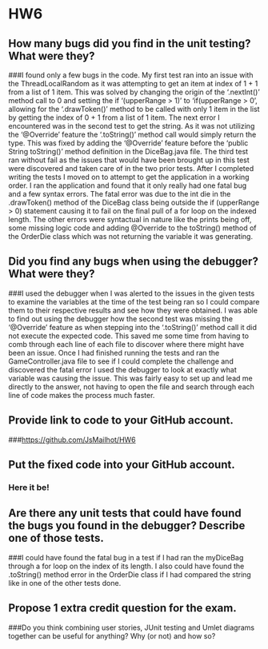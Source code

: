 # HW6
## How many bugs did you find in the unit testing?  What were they?

###I found only a few bugs in the code. My first test ran into an issue with the ThreadLocalRandom as it was attempting to get an item at index of 1 + 1 from a list of 1 item. This was solved by changing the origin of the ‘.nextInt()’ method call to 0 and setting the if ‘(upperRange > 1)’ to ‘if(upperRange > 0’, allowing for the ‘.drawToken()’ method to be called with only 1 item in the list by getting the index of 0 + 1 from a list of 1 item. The next error I encountered was in the second test to get the string. As it was not utilizing the ‘@Override’ feature the ‘.toString()’ method call would simply return the type. This was fixed by adding the ‘@Override’ feature before the ‘public String toString()’ method definition in the DiceBag.java file. The third test ran without fail as the issues that would have been brought up in this test were discovered and taken care of in the two prior tests. After I completed writing the tests I moved on to attempt to get the application in a working order. I ran the application and found that it only really had one fatal bug and a few syntax errors. The fatal error was due to the int die in the .drawToken() method of the DiceBag class being outside the if (upperRange > 0) statement causing it to fail on the final pull of a for loop on the indexed length. The other errors were syntactual in nature like the prints being off, some missing logic code and adding @Override to the toString() method of the OrderDie class which was not returning the variable it was generating.

## Did you find any bugs when using the debugger?  What were they?

###I used the debugger when I was alerted to the issues in the given tests to examine the variables at the time of the test being ran so I could compare them to their respective results and see how they were obtained. I was able to find out using the debugger how the second test was missing the ‘@Override’ feature as when stepping into the ‘.toString()’ method call it did not execute the expected code. This saved me some time from having to comb through each line of each file to discover where there might have been an issue. Once I had finished running the tests and ran the GameController.java file to see if I could complete the challenge and discovered the fatal error I used the debugger to look at exactly what variable was causing the issue. This was fairly easy to set up and lead me directly to the answer, not having to open the file and search through each line of code makes the process much faster.

## Provide link to code to your GitHub account.

###https://github.com/JsMailhot/HW6

## Put the fixed code into your GitHub account.

### Here it be!

## Are there any unit tests that could have found the bugs you found in the debugger?  Describe one of those tests.

###I could have found the fatal bug in a test if I had ran the myDiceBag through a for loop on the index of its length. I also could have found the .toString() method error in the OrderDie class if I had compared the string like in one of the other tests done.

## Propose 1 extra credit question for the exam.

###Do you think combining user stories, JUnit testing and Umlet diagrams together can be useful for anything? Why (or not) and how so?
